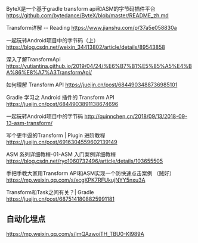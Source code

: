 ByteX是一个基于gradle transform api和ASM的字节码插件平台
https://github.com/bytedance/ByteX/blob/master/README_zh.md

Transform详解 -- Reading
https://www.jianshu.com/p/37a5e058830a 

一起玩转Android项目中的字节码（上）
https://blog.csdn.net/weixin_34413802/article/details/89543858

深入了解TransformApi
https://yutiantina.github.io/2019/04/24/%E6%B7%B1%E5%85%A5%E4%BA%86%E8%A7%A3TransformApi/

如何理解 Transform API
https://juejin.cn/post/6844903488736985101

Gradle 学习之 Android 插件的 Transform API
https://juejin.cn/post/6844903891138674696


一起玩转Android项目中的字节码
http://quinnchen.cn/2018/09/13/2018-09-13-asm-transform/

写个更牛逼的Transform | Plugin 进阶教程
https://juejin.cn/post/6916304559602139149

ASM 系列详细教程-01-ASM 入门案例详细教程
https://blog.csdn.net/ryo1060732496/article/details/103655505

手把手教大家用Transform API和ASM实现一个防快速点击案例 （贼好）
https://mp.weixin.qq.com/s/xcgKPK7RFUkujNYY5nxu3A

Transform和Task之间有关？| Gradle
https://juejin.cn/post/6875141808825991181

## 自动化埋点
https://mp.weixin.qq.com/s/jmQAzwoiTH_TBU0-KI989A